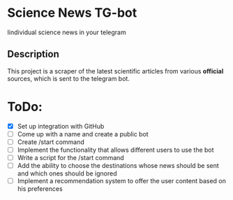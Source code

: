 # Science News TG-bot
Iindividual science news in your telegram

## Description
This project is a scraper of the latest scientific articles from various **official** sources, which is sent to the telegram bot.

# ToDo:
- [X] Set up integration with GitHub
- [ ] Come up with a name and create a public bot
- [ ] Create /start command
- [ ] Implement the functionality that allows different users to use the bot
- [ ] Write a script for the /start command
- [ ] Add the ability to choose the destinations whose news should be sent and which ones should be ignored
- [ ] Implement a recommendation system to offer the user content based on his preferences
